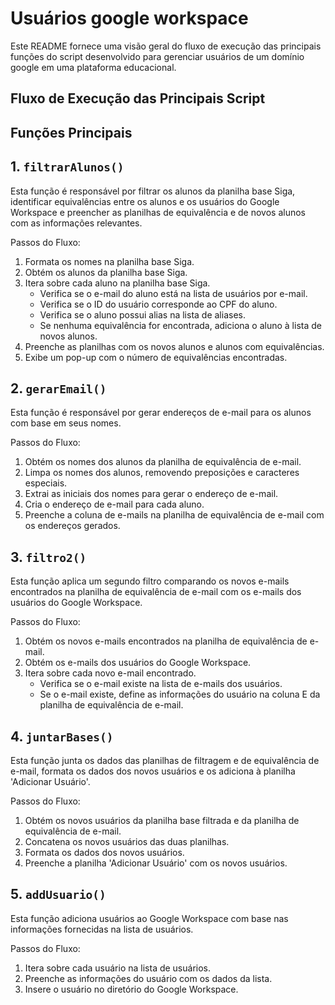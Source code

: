 # Usuários google workspace
Este README fornece uma visão geral do fluxo de execução das principais funções do script desenvolvido para gerenciar usuários de um domínio google em uma plataforma educacional.

## Fluxo de Execução das Principais Script

## Funções Principais
## **1. `filtrarAlunos()`**                                                                                                                                                                                                                          

Esta função é responsável por filtrar os alunos da planilha base Siga, identificar equivalências entre os alunos e os usuários do Google Workspace e preencher as planilhas de equivalência e de novos alunos com as informações relevantes.

Passos do Fluxo:
1. Formata os nomes na planilha base Siga.
2. Obtém os alunos da planilha base Siga.
3. Itera sobre cada aluno na planilha base Siga.
   * Verifica se o e-mail do aluno está na lista de usuários por e-mail.
   * Verifica se o ID do usuário corresponde ao CPF do aluno.
   * Verifica se o aluno possui alias na lista de aliases.
   * Se nenhuma equivalência for encontrada, adiciona o aluno à lista de novos alunos.
4. Preenche as planilhas com os novos alunos e alunos com equivalências.
5. Exibe um pop-up com o número de equivalências encontradas.


## **2. `gerarEmail()`**

Esta função é responsável por gerar endereços de e-mail para os alunos com base em seus nomes.

Passos do Fluxo:
1. Obtém os nomes dos alunos da planilha de equivalência de e-mail.
2. Limpa os nomes dos alunos, removendo preposições e caracteres especiais.
3. Extrai as iniciais dos nomes para gerar o endereço de e-mail.
4. Cria o endereço de e-mail para cada aluno.
5. Preenche a coluna de e-mails na planilha de equivalência de e-mail com os endereços gerados.


## **3. `filtro2()`**

Esta função aplica um segundo filtro comparando os novos e-mails encontrados na planilha de equivalência de e-mail com os e-mails dos usuários do Google Workspace.

Passos do Fluxo:
1. Obtém os novos e-mails encontrados na planilha de equivalência de e-mail.
2. Obtém os e-mails dos usuários do Google Workspace.
3. Itera sobre cada novo e-mail encontrado.
   * Verifica se o e-mail existe na lista de e-mails dos usuários.
   * Se o e-mail existe, define as informações do usuário na coluna E da planilha de equivalência de e-mail. 


## **4. `juntarBases()`**

Esta função junta os dados das planilhas de filtragem e de equivalência de e-mail, formata os dados dos novos usuários e os adiciona à planilha 'Adicionar Usuário'.

Passos do Fluxo:
1. Obtém os novos usuários da planilha base filtrada e da planilha de equivalência de e-mail.
2. Concatena os novos usuários das duas planilhas.
3. Formata os dados dos novos usuários.
4. Preenche a planilha 'Adicionar Usuário' com os novos usuários.

   
## **5. `addUsuario()`**   

Esta função adiciona usuários ao Google Workspace com base nas informações fornecidas na lista de usuários.

Passos do Fluxo:
1. Itera sobre cada usuário na lista de usuários.
2. Preenche as informações do usuário com os dados da lista.
3. Insere o usuário no diretório do Google Workspace.
